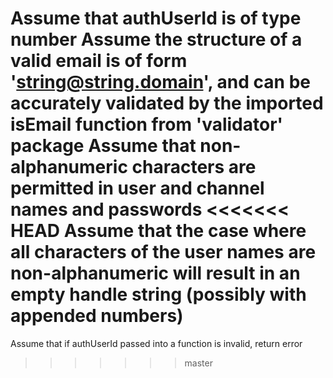 Assume that authUserId is of type number
Assume the structure of a valid email is of form 'string@string.domain', and can be accurately validated by the imported isEmail function from 'validator' package
Assume that non-alphanumeric characters are permitted in user and channel names and passwords
<<<<<<< HEAD
Assume that the case where all characters of the user names are non-alphanumeric will result in an empty handle string (possibly with appended numbers)
=======
Assume that if authUserId passed into a function is invalid, return error
>>>>>>> master
